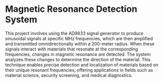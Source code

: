 # Magnetic Resonance Detection System

This project involves using the AD9833 signal generator to produce sinusoidal signals at specific MHz frequencies, which are then amplified and transmitted omnidirectionally within a 200-meter radius. When these signals interact with materials that resonate at the corresponding frequencies, changes in magnetic resonance are detected. The system analyzes these changes to determine the direction of the material. This technique enables precise detection and localization of materials based on their unique resonant frequencies, offering applications in fields such as material science, security screening, and medical diagnostics.
